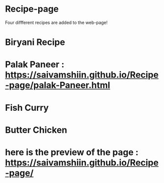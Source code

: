 # Recipe-page
Four diffferent recipes are added to the web-page!
# Biryani Recipe
# Palak Paneer : https://saivamshiin.github.io/Recipe-page/palak-Paneer.html
# Fish Curry
# Butter Chicken 

# here is the preview of the page : https://saivamshiin.github.io/Recipe-page/
